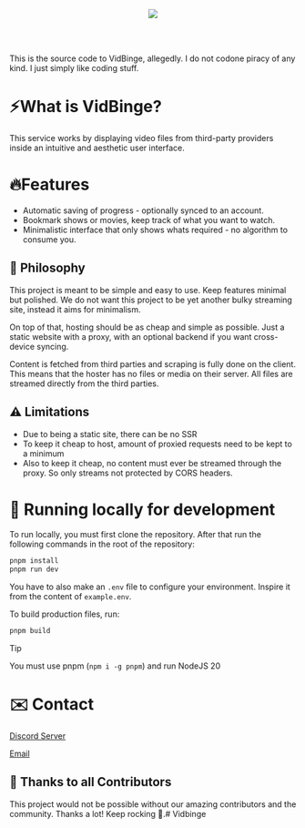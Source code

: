<p align="center">
  <img src="https://skillicons.dev/icons?i=react,vite,ts" />
  <br/>
</p>
<br/><br/>

This is the source code to VidBinge, allegedly. I do not codone piracy of any kind. I just simply like coding stuff. 

# ⚡What is VidBinge?

This service works by displaying video files from third-party providers inside an intuitive and aesthetic user interface.

# 🔥Features

- Automatic saving of progress - optionally synced to an account.
- Bookmark shows or movies, keep track of what you want to watch.
- Minimalistic interface that only shows whats required - no algorithm to consume you.

## 🍄 Philosophy

This project is meant to be simple and easy to use. Keep features minimal but polished.
We do not want this project to be yet another bulky streaming site, instead it aims for minimalism.

On top of that, hosting should be as cheap and simple as possible. Just a static website with a proxy, with an optional backend if you want cross-device syncing.

Content is fetched from third parties and scraping is fully done on the client. This means that the hoster has no files or media on their server. All files are streamed directly from the third parties.

## ⚠️ Limitations

- Due to being a static site, there can be no SSR
- To keep it cheap to host, amount of proxied requests need to be kept to a minimum
- Also to keep it cheap, no content must ever be streamed through the proxy. So only streams not protected by CORS headers.

# 🧬 Running locally for development

To run locally, you must first clone the repository. After that run the following commands in the root of the repository:
```bash
pnpm install
pnpm run dev
```

You have to also make an `.env` file to configure your environment. Inspire it from the content of `example.env`.

To build production files, run:
```bash
pnpm build
```

> [!TIP]
> You must use pnpm (`npm i -g pnpm`) and run NodeJS 20

# ✉️ Contact

[Discord Server](https://discord.gg/4jzBvV8E5r)

[Email](mailto:josh@vidbinge.com)


## 🤝 Thanks to all Contributors
This project would not be possible without our amazing contributors and the community. Thanks a lot! Keep rocking 🍻.#   V i d b i n g e  
 